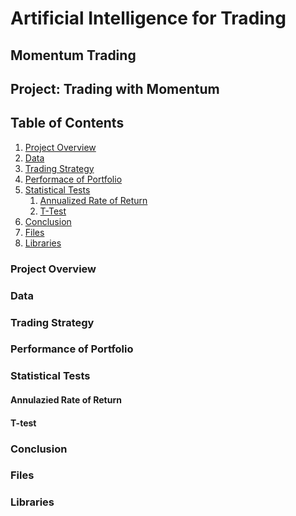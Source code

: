 
# Artificial Intelligence for Trading

## Momentum Trading

## Project: Trading with Momentum

## Table of Contents

1. [Project Overview](#1)
2. [Data](#2)
3. [Trading Strategy](#3)
4. [Performace of Portfolio](#4)
5. [Statistical Tests](#5)
    1. [Annualized Rate of Return](#5_1)
    2. [T-Test](#5_2)
6. [Conclusion](#6)
7. [Files](#7)
8. [Libraries](#8)

<a id='1'></a>

### Project Overview

<a id='2'></a>
### Data

<a id='3'></a>
### Trading Strategy

<a id='4'></a>
### Performance of Portfolio

<a id='5'></a>
### Statistical Tests

<a id='5_1'></a>
#### Annulazied Rate of Return

<a id='5_2'></a>
#### T-test

<a id='6'></a>
### Conclusion

<a id='7'></a>
### Files

<a id='8'></a>
### Libraries
